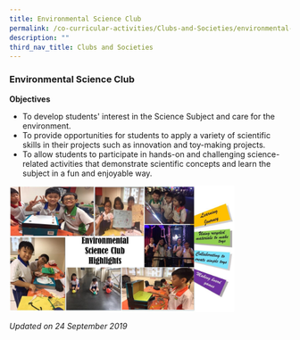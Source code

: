 ```yaml
---
title: Environmental Science Club
permalink: /co-curricular-activities/Clubs-and-Societies/environmental-science-club
description: ""
third_nav_title: Clubs and Societies
---
```

### Environmental Science Club

**Objectives**

*   To develop students' interest in the Science Subject and care for the environment.
*   To provide opportunities for students to apply a variety of scientific skills in their projects such as innovation and toy-making projects.
*   To allow students to participate in hands-on and challenging science-related activities that demonstrate scientific concepts and learn the subject in a fun and enjoyable way.

<img src="/images/cs3.png" 
     style="width:80%">
		 
*Updated on 24 September 2019*